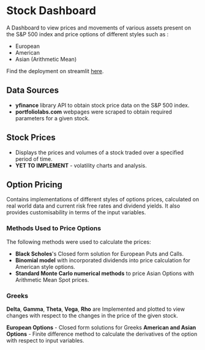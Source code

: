# Stock Dashboard

A Dashboard to view prices and movements of various assets present on the S&P 500 index and price options of different styles such as :

* European
* American
* Asian (Arithmetic Mean)

Find the deployment on streamlit [here](https://optionpricerdashboard.streamlit.app/).

## Data Sources

* **yfinance** library API to obtain stock price data on the S&P 500 index.
* **portfoliolabs.com** webpages were scraped to obtain required parameters for a given stock.

## Stock Prices
* Displays the prices and volumes of a stock traded over a specified period of time.
* **YET TO IMPLEMENT** - volatility charts and analysis.

## Option Pricing 
Contains implementations of different styles of options prices, calculated on real world data and current risk free rates and dividend yields. It also provides customisability in terms of the input variables.

  ### Methods Used to Price Options
  The following methods were used to calculate the prices:

  * **Black Scholes**'s Closed form solution for European Puts and Calls.
  * **Binomial model** with incorporated dividends into price calculation for American style options.
  * **Standard Monte Carlo numerical methods** to price Asian Options with Arithmetic Mean Spot prices. 

### Greeks

**Delta**, **Gamma**, **Theta**, **Vega**, **Rho** are Implemented and plotted to view changes with respect to the changes in the price of the given stock. 

**European Options** - Closed form solutions for Greeks
**American and Asian Options** - Finite difference method to calculate the derivatives of the option with respect to input variables.




